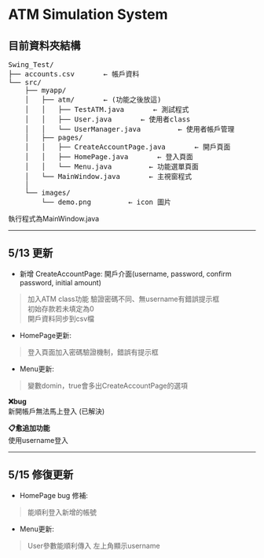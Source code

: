 # ATM Simulation System

## 目前資料夾結構
<pre>
Swing_Test/
├── accounts.csv       ← 帳戶資料
└── src/
    ├── myapp/
    │   ├── atm/       ← (功能之後放這)
    │   │   ├── TestATM.java       ← 測試程式
    │   │   ├── User.java       ← 使用者class
    │   │   └── UserManager.java         ← 使用者帳戶管理
    │   ├── pages/
    │   │   ├── CreateAccountPage.java       ← 開戶頁面
    │   │   ├── HomePage.java       ← 登入頁面
    │   │   └── Menu.java         ← 功能選單頁面
    │   └── MainWindow.java       ← 主視窗程式
    │
    └── images/
        └── demo.png         ← icon 圖片
</pre>

執行程式為MainWindow.java

---
## 5/13 更新

- 新增 CreateAccountPage: 開戶介面(username, password, confirm password, initial amount)  
> 加入ATM class功能
驗證密碼不同、無username有錯誤提示框  
初始存款若未填定為0  
開戶資料同步到csv檔  

- HomePage更新:  
> 登入頁面加入密碼驗證機制，錯誤有提示框  

- Menu更新:  
> 變數domin，true會多出CreateAccountPage的選項  

**:x:bug**  
新開帳戶無法馬上登入 (已解決)

**:clipboard:愈追加功能**   
使用username登入

---
## 5/15 修復更新

- HomePage bug 修補:  
> 能順利登入新增的帳號

- Menu更新: 
> User參數能順利傳入
> 左上角顯示username
